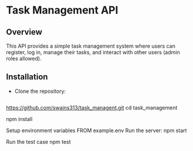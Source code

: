 # Task Management API

## Overview
This API provides a simple task management system where users can register, log in, manage their tasks, and interact with other users (admin roles allowed).

## Installation
- Clone the repository:
  ```bash
https://github.com/swains313/task_managent.git
cd task_management


npm install    

Setup environment variables FROM example.env
Run the server:
npm start

Run the test case 
npm test